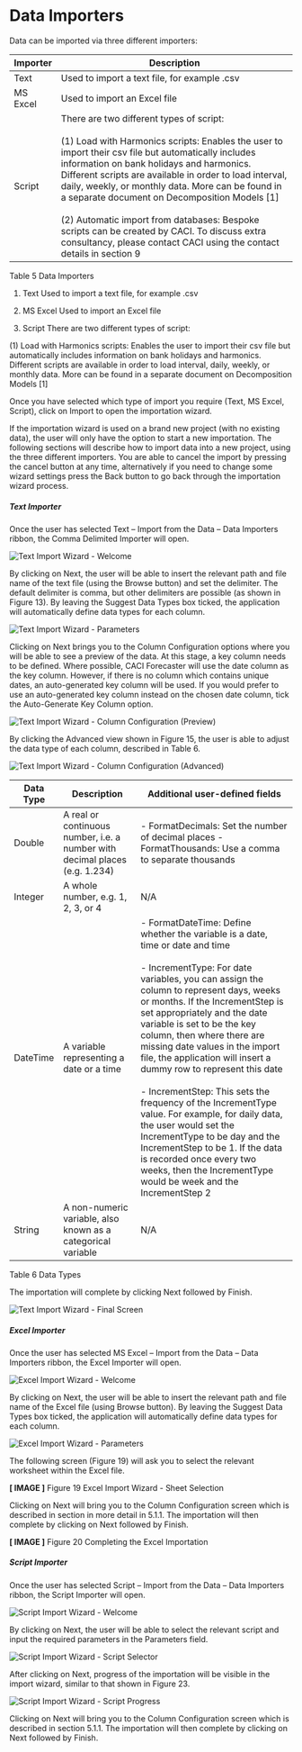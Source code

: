 # Data Importers

Data can be imported via three different importers:

| Importer | Description                                                                                                                                                                                                                                                                                                                                                                                                                                                                                                              |
|----------|--------------------------------------------------------------------------------------------------------------------------------------------------------------------------------------------------------------------------------------------------------------------------------------------------------------------------------------------------------------------------------------------------------------------------------------------------------------------------------------------------------------------------|
| Text     | Used to import a text file, for example .csv                                                                                                                                                                                                                                                                                                                                                                                                                                                                             |
| MS Excel | Used to import an Excel file                                                                                                                                                                                                                                                                                                                                                                                                                                                                                             |
| Script   | There are two different types of script: <br/><br/> (1) Load with Harmonics scripts: Enables the user to import their csv file but automatically includes information on bank holidays and harmonics.  Different scripts are available in order to load interval, daily, weekly, or monthly data. More can be found in a separate document on Decomposition Models [1]  <br/><br/>(2) Automatic import from databases: Bespoke scripts can be created by CACI.  To discuss extra consultancy, please contact CACI using the contact details in section 9 |
Table 5 Data Importers


1. Text
Used to import a text file, for example .csv

2. MS Excel
Used to import an Excel file

3. Script
There are two different types of script: 

 (1) Load with Harmonics scripts: Enables the user to import their csv file but automatically includes information on bank holidays and harmonics.  Different scripts are available in order to load interval, daily, weekly, or monthly data. More can be found in a separate document on Decomposition Models [1]  


Once you have selected which type of import you require (Text, MS Excel, Script), click on Import to open the importation wizard.


If the importation wizard is used on a brand new project (with no existing data), the user will only have the option to start a new importation.  The following sections will describe how to import data into a new project, using the three different importers.
You are able to cancel the import by pressing the cancel button at any time, alternatively if you need to change some wizard settings press the Back button to go back through the importation wizard process.


##### Text Importer
Once the user has selected Text – Import from the Data – Data Importers ribbon, the Comma Delimited Importer will open.  

![Text Import Wizard - Welcome](imgs/TextImportWizard_Welcome.png)


By clicking on Next, the user will be able to insert the relevant path and file name of the text file (using the Browse button) and set the delimiter.  The default delimiter is comma, but other delimiters are possible (as shown in Figure 13).  By leaving the Suggest Data Types box ticked, the application will automatically define data types for each column.  


![Text Import Wizard - Parameters](imgs/TextImportWizard_Parameters.png)



Clicking on Next brings you to the Column Configuration options where you will be able to see a preview of the data.  At this stage, a key column needs to be defined.  Where possible, CACI Forecaster will use the date column as the key column.  However, if there is no column which contains unique dates, an auto-generated key column will be used.  If you would prefer to use an auto-generated key column instead on the chosen date column, tick the Auto-Generate Key Column option.
 

![Text Import Wizard - Column Configuration (Preview)](imgs/TextImportWizard_ColumnsConfig.png)


By clicking the Advanced view shown in Figure 15, the user is able to adjust the data type of each column, described in Table 6.
 
![Text Import Wizard - Column Configuration (Advanced)](imgs/TextImportWizard_ColumnsConfigAdvanced.png)



| Data Type | Description                                                                 | Additional user-defined fields                                                                                                                                                                                                                                                                                                                                                                                                                                                                                                                                                                                                                                                                     |
|-----------|-----------------------------------------------------------------------------|----------------------------------------------------------------------------------------------------------------------------------------------------------------------------------------------------------------------------------------------------------------------------------------------------------------------------------------------------------------------------------------------------------------------------------------------------------------------------------------------------------------------------------------------------------------------------------------------------------------------------------------------------------------------------------------------------|
| Double    | A real or continuous number, i.e. a number with decimal places (e.g. 1.234) | - FormatDecimals: Set the number of decimal places - FormatThousands: Use a comma to separate thousands                                                                                                                                                                                                                                                                                                                                                                                                                                                                                                                                                                                                 |
| Integer   | A whole number, e.g. 1, 2, 3, or 4                                          |        N/A                                                                                                                                                                                                                                                                                                 |
| DateTime  | A variable representing a date or a time                                    | - FormatDateTime: Define whether the variable is a date, time or date and time <br/><br/>  - IncrementType: For date variables, you can assign the column to represent days, weeks or months.  If the IncrementStep is set appropriately and the date variable is set to be the key column, then where there are missing date values in the import file, the application will insert a dummy row to represent this date  <br/><br/> - IncrementStep: This sets the frequency of the IncrementType value.  For example, for daily data, the user would set the IncrementType to be day and the IncrementStep to be 1. If the data is recorded once every two weeks, then the IncrementType would be week and the IncrementStep 2 
| String    | A non-numeric variable, also known as a categorical variable                |      N/A                                                                                                                                                                                                                          |


Table 6 Data Types


The importation will complete by clicking Next followed by Finish.

![Text Import Wizard - Final Screen](imgs/TextImportWizard_Completed.png)


##### Excel Importer
Once the user has selected MS Excel – Import from the Data – Data Importers ribbon, the Excel Importer will open. 
 
![Excel Import Wizard - Welcome](imgs/ExcelImportWizard_Welcome.png)


By clicking on Next, the user will be able to insert the relevant path and file name of the Excel file (using Browse button).  By leaving the Suggest Data Types box ticked, the application will automatically define data types for each column.  
 
![Excel Import Wizard - Parameters](imgs/ExcelImportWizard_Parameters.png)


The following screen (Figure 19) will ask you to select the relevant worksheet within the Excel file.
 
 **[ IMAGE ]**
Figure 19 Excel Import Wizard - Sheet Selection


Clicking on Next will bring you to the Column Configuration screen which is described in section in more detail in 5.1.1.  The importation will then complete by clicking on Next followed by Finish.
 
 **[ IMAGE ]**
Figure 20 Completing the Excel Importation


##### Script Importer
Once the user has selected Script – Import from the Data – Data Importers ribbon, the Script Importer will open.  
 
![Script Import Wizard - Welcome](imgs/ScriptImportWizard_Welcome.png)

By clicking on Next, the user will be able to select the relevant script and input the required parameters in the Parameters field.

![Script Import Wizard - Script Selector](imgs/ScriptImportWizard_ScriptSelector.png) 

After clicking on Next, progress of the importation will be visible in the import wizard, similar to that shown in Figure 23.

![Script Import Wizard - Script Progress](imgs/ScriptImportWizard_ScriptProgress.png)


Clicking on Next will bring you to the Column Configuration screen which is described in section 5.1.1.  The importation will then complete by clicking on Next followed by Finish.



